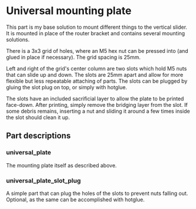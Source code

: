 # Universal mounting plate
This part is my base solution to mount different things to the vertical slider. It is mounted in place of the router bracket and contains several mounting solutions.

There is a 3x3 grid of holes, where an M5 hex nut can be pressed into (and glued in place if necessary). The grid spacing is 25mm.

Left and right of the grid's center column are two slots which hold M5 nuts that can slide up and down. The slots are 25mm apart and allow for more flexible but less repeatable attaching of parts. The slots can be plugged by gluing the slot plug on top, or simply with hotglue.

The slots have an included sacrificial layer to allow the plate to be printed face-down. After printing, simply remove the bridging layer from the slot. If some debris remains, inserting a nut and sliding it around a few times inside the slot should clean it up.

## Part descriptions
### universal_plate
The mounting plate itself as described above.
### universal_plate_slot_plug
A simple part that can plug the holes of the slots to prevent nuts falling out. Optional, as the same can be accomplished with hotglue.
